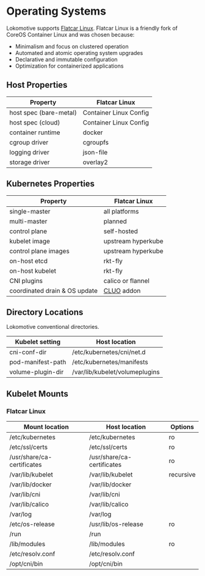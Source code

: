 # Operating Systems

Lokomotive supports [Flatcar Linux](https://www.flatcar-linux.org/). Flatcar Linux is a friendly fork of CoreOS Container Linux and was chosen because:

* Minimalism and focus on clustered operation
* Automated and atomic operating system upgrades
* Declarative and immutable configuration
* Optimization for containerized applications


## Host Properties

| Property          | Flatcar Linux |
|-------------------|-----------------|
| host spec (bare-metal) | Container Linux Config |
| host spec (cloud)      | Container Linux Config |
| container runtime | docker    |
| cgroup driver     | cgroupfs  |
| logging driver    | json-file |
| storage driver    | overlay2  |

## Kubernetes Properties

| Property          | Flatcar Linux |
|-------------------|-----------------|
| single-master     | all platforms |
| multi-master      | planned |
| control plane     | self-hosted   |
| kubelet image     | upstream hyperkube |
| control plane images | upstream hyperkube |
| on-host etcd      | rkt-fly   |
| on-host kubelet   | rkt-fly   |
| CNI plugins       | calico or flannel |
| coordinated drain & OS update | [CLUO](https://github.com/coreos/container-linux-update-operator) addon |

## Directory Locations

Lokomotive conventional directories.

| Kubelet setting   | Host location                  |
|-------------------|--------------------------------|
| cni-conf-dir      | /etc/kubernetes/cni/net.d      |
| pod-manifest-path | /etc/kubernetes/manifests      |
| volume-plugin-dir | /var/lib/kubelet/volumeplugins |

## Kubelet Mounts

### Flatcar Linux

| Mount location    | Host location     | Options |
|-------------------|-------------------|---------|
| /etc/kubernetes   | /etc/kubernetes   | ro |
| /etc/ssl/certs    | /etc/ssl/certs    | ro |
| /usr/share/ca-certificates | /usr/share/ca-certificates | ro |
| /var/lib/kubelet  | /var/lib/kubelet  | recursive |
| /var/lib/docker   | /var/lib/docker   | |
| /var/lib/cni      | /var/lib/cni      | |
| /var/lib/calico   | /var/lib/calico   | |
| /var/log          | /var/log          | |
| /etc/os-release   | /usr/lib/os-release | ro |
| /run              | /run |            |
| /lib/modules      | /lib/modules | ro |
| /etc/resolv.conf  | /etc/resolv.conf  | |
| /opt/cni/bin      | /opt/cni/bin      | |
